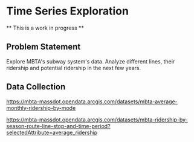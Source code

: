 # Time Series Exploration

** This is a work in progress **

## Problem Statement

Explore MBTA's subway system's data. Analyze different lines, their ridership and potential ridership in the next few years.

## Data Collection


 https://mbta-massdot.opendata.arcgis.com/datasets/mbta-average-monthly-ridership-by-mode

https://mbta-massdot.opendata.arcgis.com/datasets/mbta-ridership-by-season-route-line-stop-and-time-period?selectedAttribute=average_ridership
